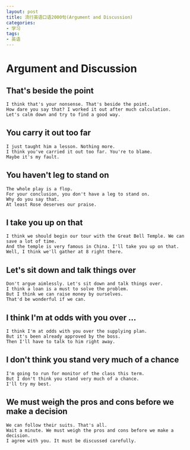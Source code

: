 ```yaml
---
layout: post
title: 流行英语口语2000句(Argument and Discussion)
categories:
- 学习
tags:
- 英语
---
```


# Argument and Discussion

## That's beside the point

    I think that's your nonsense. That's beside the point.
    How dare you say that? I worked it out after much calculation.
    Let's calm down and try to find a good way.

## You carry it out too far

    I just taught him a lesson. Nothing more.
    I think you've carried it out too far. You're to blame.
    Maybe it's my fault.

## You haven't leg to stand on

    The whole play is a flop.
    For your conclusion, you don't have a leg to stand on.
    Why do you say that.
    At least Rose deserves our praise.

## I take you up on that

    I think we should begin our tour with the Great Bell Temple. We can save a lot of time.
    And the temple is very famous in China. I'll take you up on that.
    Well, I think we'll gather at 8 right there.

## Let's sit down and talk things over

    Don't argue aimlessly. Let's sit down and talk things over.
    I think a loan is a must to solve the problem.
    But I think we can raise money by ourselves.
    That'd be wonderful if we can.

## I think I'm at odds with you over ...

    I think I'm at odds with you over the supplying plan.
    But it's been already approved by the boss.
    Then I'll have to talk to him right away.

## I don't think you stand very much of a chance

    I'm going to run for monitor of the class this term.
    But I don't think you stand very much of a chance.
    I'll try my best.

## We must weigh the pros and cons before we make a decision

    We can follow their suits. That's all.
    Wait a minute. We must weigh the pros and cons before we make a decision.
    I agree with you. It must be discussed carefully.
